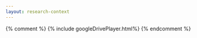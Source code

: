 ```yaml
---
layout: research-context
---
```

{% comment %}
{% include googleDrivePlayer.html%}
{% endcomment %}

<style>
    .outer-wrapper{
        display: inline-block; 
        horizontal-align: top;
        margin: 0px;
    }
    .frame{  
        text-align: center;
        display: table-cell;
    }    
    img{
        max-width: 100%;
        max-height: 100%;
        display: block;
        margin: 0 auto;
    }

div.projectswrapper-text {
  display: inline-block; 
  horizontal-align: top;

  text-indent: 15px;
  margin-top: 0px;
  margin-bottom: 30px;
  margin-left: 20px;
  margin-right: 20px;

  border: 1px solid black;
  position: relative;
  width: 980px;
}


div.projectswrapper {
  display: inline-block; 
  horizontal-align: top;

  text-indent: 15px;
  margin-top: 0px;
  margin-bottom: 0px;
  margin-left: 20px;
  margin-right: 20px;

  border: 1px solid black;
  position: relative;
  width: 980px;
}
div.projectsframes {
  text-align: left;
  display: table-cell;
  padding-top: 0px;
}
p.projectsentry {
  text-indent: 40px;
  line-height:1.5;
}

Coming soon!


/* <!-- I grew up in  -->

<!-- ## Academics
Jinghui Liu is currently a graduate student in <a href="https://web.mit.edu/physics/">Department of Physics, MIT</a>. She started in the department in 2016, after completing her undergraduate training at <a href="http://english.pku.edu.cn">Peking University</a> with a Bachelor's degree of Science in Physics.

She joined in <a href="https://www.fakhrilab.com">Fakhri Lab</a> located in <a href="https://cpls.scripts.mit.edu/wordpress/">Physics of Living Systems Center</a> since 2017, and has been working on the series of intriguing projects at the crossing of living systems and non-equilibrium physics since. In her undergrad she had a research background working on the nonlinear dynamical properties of cancerous signaling networks in <a href="http://www.aais.pku.edu.cn/en/cqb/showproduct.php?id=230">Ouyang Lab</a> and microbial populations in <a href="http://www.gorelab.org/">Gore Lab</a>.

Check out her published and ongoing works at [Publications](./pub-page.html), <a href="https://scholar.google.com/citations?user=UaZr6oIAAAAJ&hl=en">Google Scholar</a>, and <a href="https://orcid.org/0000-0003-2770-8415">ORCID</a>.

## Awards
Jinghui is the recipient of the 2016-2017 Morton E. Goulder Presidential fellowship in MIT. She is a finalist for <a href="https://www.aps.org/units/gsnp/awards/student-speaker.cfm"> GSNP Student Speaker Award </a> at APS 2020 (virtual). More recently, she has been chosen to speak at the <a href="https://mrsec.uchicago.edu/education/for-our-research-community/rising-stars-in-soft-and-biological-matter/">Rising Stars in Soft and Biological Matter Symposium</a>, held by UChicago. 

Jinghui has participated in a number of academic conferences in the role of invited student speaker. E.g. Check out the following two websites for recorded versions of her talks:

<p style="textalign:center;">
<b>2019 Dec, Flatiron Institute <a href="https://www.simonsfoundation.org/event/universality-turbulence-across-vast-scales-598/">"Universality: Turbulence Across Vast Scales"</a></b>
</p>
<p style="textalign:center;">
<b>2019 May, Boston University <a href="http://physics.bu.edu/theory-living-systems/meetings/2019.html">"Theory of living systems Meeting"</a></b>
</p>

## Activities
Jinghui has been an active officier of her <a href="http://eh.mit.edu/index.php/officers/">MIT graduate dorm's committee</a> in 2016-2018. She is currently working as a student member for MIT's departmental <a href="https://physrefs.mit.edu/about-us">Resources of Easing Friction and Stress</a> group.  --> */